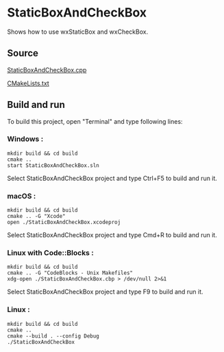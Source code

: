 # StaticBoxAndCheckBox

Shows how to use wxStaticBox and wxCheckBox.

## Source

[StaticBoxAndCheckBox.cpp](StaticBoxAndCheckBox.cpp)

[CMakeLists.txt](CMakeLists.txt)

## Build and run

To build this project, open "Terminal" and type following lines:

### Windows :

``` shell
mkdir build && cd build
cmake .. 
start StaticBoxAndCheckBox.sln
```

Select StaticBoxAndCheckBox project and type Ctrl+F5 to build and run it.

### macOS :

``` shell
mkdir build && cd build
cmake .. -G "Xcode"
open ./StaticBoxAndCheckBox.xcodeproj
```

Select StaticBoxAndCheckBox project and type Cmd+R to build and run it.

### Linux with Code::Blocks :

``` shell
mkdir build && cd build
cmake .. -G "CodeBlocks - Unix Makefiles"
xdg-open ./StaticBoxAndCheckBox.cbp > /dev/null 2>&1
```

Select StaticBoxAndCheckBox project and type F9 to build and run it.

### Linux :

``` shell
mkdir build && cd build
cmake .. 
cmake --build . --config Debug
./StaticBoxAndCheckBox
```
